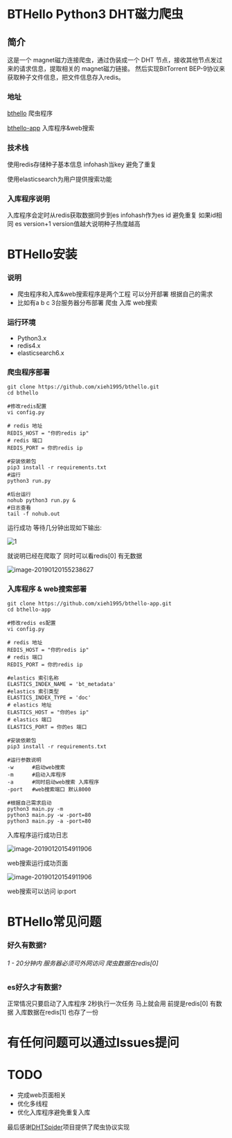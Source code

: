 # BTHello Python3 DHT磁力爬虫

## 简介

这是一个 magnet磁力连接爬虫，通过伪装成一个 DHT 节点，接收其他节点发过来的请求信息，提取相关的 magnet磁力链接。 然后实现BitTorrent BEP-9协议来获取种子文件信息，把文件信息存入redis。

### 地址
 
[bthello](https://github.com/xieh1995/bthello.git)  爬虫程序

[bthello-app](https://github.com/xieh1995/bthello-app.git) 入库程序&web搜索

### 技术栈

使用redis存储种子基本信息 infohash当key 避免了重复

使用elasticsearch为用户提供搜索功能

### 入库程序说明

入库程序会定时从redis获取数据同步到es  infohash作为es id 避免重复 如果id相同 es version+1 version值越大说明种子热度越高



# BTHello安装

### 说明

- 爬虫程序和入库&web搜索程序是两个工程  可以分开部署 根据自己的需求
- 比如有a b c 3台服务器分布部署 爬虫 入库 web搜索 

### 运行环境

- Python3.x
- redis4.x
- elasticsearch6.x

### 爬虫程序部署

```shell
git clone https://github.com/xieh1995/bthello.git
cd bthello

#修改redis配置
vi config.py

# redis 地址
REDIS_HOST = "你的redis ip"
# redis 端口
REDIS_PORT = 你的redis ip

#安装依赖包
pip3 install -r requirements.txt
#运行
python3 run.py

#后台运行
nohub python3 run.py &
#日志查看
tail -f nohub.out
```

运行成功 等待几分钟出现如下输出:

![1](https://xieh1995.github.io/bthello-app/doc/image-20190120153842915.png)

就说明已经在爬取了 同时可以看redis[0] 有无数据

![image-20190120155238627](https://xieh1995.github.io/bthello-app/doc/image-20190120155238627.png)



### 入库程序 & web搜索部署

```shell
git clone https://github.com/xieh1995/bthello-app.git
cd bthello-app

#修改redis es配置
vi config.py

# redis 地址
REDIS_HOST = "你的redis ip"
# redis 端口
REDIS_PORT = 你的redis ip

#elastics 索引名称
ELASTICS_INDEX_NAME = 'bt_metadata'
#elastics 索引类型
ELASTICS_INDEX_TYPE = 'doc'
# elastics 地址
ELASTICS_HOST = "你的es ip"
# elastics 端口
ELASTICS_PORT = 你的es 端口

#安装依赖包
pip3 install -r requirements.txt

#运行参数说明
-w		#启动web搜索
-m		#启动入库程序
-a		#同时启动web搜索 入库程序
-port	#web搜索端口 默认8000

#根据自己需求启动
python3 main.py -m
python3 main.py -w -port=80
python3 main.py -a -port=80
```

入库程序运行成功日志

![image-20190120154911906](https://xieh1995.github.io/bthello-app/doc/image-20190120154911906.png)

web搜索运行成功页面

![image-20190120154911906](https://xieh1995.github.io/bthello-app/doc/TIM截图20190122113227.jpg)


web搜索可以访问 ip:port 



# BTHello常见问题

### 好久有数据?

###### 1 - 20分钟内 服务器必须可外网访问 爬虫数据在redis[0]

### es好久才有数据?

正常情况只要启动了入库程序 2秒执行一次任务 马上就会用 前提是redis[0] 有数据   入库数据在redis[1] 也存了一份

# 有任何问题可以通过Issues提问



# TODO

- 完成web页面相关
- 优化多线程
- 优化入库程序避免重复入库



最后感谢[DHTSpider](https://github.com/ycwoo/DHTSpider)项目提供了爬虫协议实现

